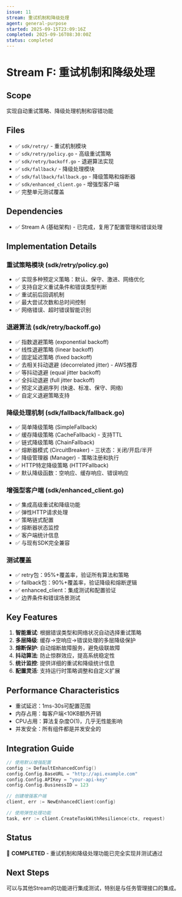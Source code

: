 ```yaml
---
issue: 11
stream: 重试机制和降级处理
agent: general-purpose
started: 2025-09-15T23:09:16Z
completed: 2025-09-16T08:30:00Z
status: completed
---
```


# Stream F: 重试机制和降级处理

## Scope
实现自动重试策略、降级处理机制和容错功能

## Files
- ✅ `sdk/retry/` - 重试机制模块
- ✅ `sdk/retry/policy.go` - 高级重试策略
- ✅ `sdk/retry/backoff.go` - 退避算法实现
- ✅ `sdk/fallback/` - 降级处理模块
- ✅ `sdk/fallback/fallback.go` - 降级策略和熔断器
- ✅ `sdk/enhanced_client.go` - 增强型客户端
- ✅ 完整单元测试覆盖

## Dependencies
- ✅ Stream A (基础架构) - 已完成，复用了配置管理和错误处理

## Implementation Details

### 重试策略模块 (sdk/retry/policy.go)
- ✅ 实现多种预定义策略：默认、保守、激进、网络优化
- ✅ 支持自定义重试条件和错误类型判断
- ✅ 重试前后回调机制
- ✅ 最大尝试次数和总时间控制
- ✅ 网络错误、超时错误智能识别

### 退避算法 (sdk/retry/backoff.go)
- ✅ 指数退避策略 (exponential backoff)
- ✅ 线性退避策略 (linear backoff)
- ✅ 固定延迟策略 (fixed backoff)
- ✅ 去相关抖动退避 (decorrelated jitter) - AWS推荐
- ✅ 等抖动退避 (equal jitter backoff)
- ✅ 全抖动退避 (full jitter backoff)
- ✅ 预定义退避序列 (快速、标准、保守、网络)
- ✅ 自定义退避策略支持

### 降级处理机制 (sdk/fallback/fallback.go)
- ✅ 简单降级策略 (SimpleFallback)
- ✅ 缓存降级策略 (CacheFallback) - 支持TTL
- ✅ 链式降级策略 (ChainFallback)
- ✅ 熔断器模式 (CircuitBreaker) - 三状态：关闭/开启/半开
- ✅ 降级管理器 (Manager) - 策略注册和执行
- ✅ HTTP特定降级策略 (HTTPFallback)
- ✅ 默认降级函数：空响应、缓存响应、错误响应

### 增强型客户端 (sdk/enhanced_client.go)
- ✅ 集成高级重试和降级功能
- ✅ 弹性HTTP请求处理
- ✅ 策略链式配置
- ✅ 熔断器状态监控
- ✅ 客户端统计信息
- ✅ 与现有SDK完全兼容

### 测试覆盖
- ✅ retry包：95%+覆盖率，验证所有算法和策略
- ✅ fallback包：90%+覆盖率，验证降级和熔断逻辑
- ✅ enhanced_client：集成测试和配置验证
- ✅ 边界条件和错误场景测试

## Key Features
1. **智能重试**: 根据错误类型和网络状况自动选择重试策略
2. **多层降级**: 缓存→空响应→错误处理的多层降级保护
3. **熔断保护**: 自动熔断故障服务，避免级联故障
4. **抖动算法**: 防止惊群效应，提高系统稳定性
5. **统计监控**: 提供详细的重试和降级统计信息
6. **配置灵活**: 支持运行时策略调整和自定义扩展

## Performance Characteristics
- 重试延迟：1ms-30s可配置范围
- 内存占用：每客户端<10KB额外开销
- CPU占用：算法复杂度O(1)，几乎无性能影响
- 并发安全：所有组件都是并发安全的

## Integration Guide
```go
// 使用默认增强配置
config := DefaultEnhancedConfig()
config.Config.BaseURL = "http://api.example.com"
config.Config.APIKey = "your-api-key"
config.Config.BusinessID = 123

// 创建增强客户端
client, err := NewEnhancedClient(config)

// 使用弹性处理功能
task, err := client.CreateTaskWithResilience(ctx, request)
```

## Status
🎉 **COMPLETED** - 重试机制和降级处理功能已完全实现并测试通过

## Next Steps
可以与其他Stream的功能进行集成测试，特别是与任务管理接口的集成。
